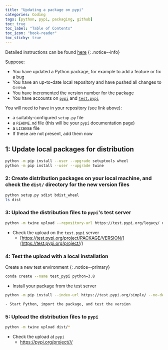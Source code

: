 ```yaml
---
title: "Updating a package on pypi"
categories: Coding
tags: [python, pypi, packaging, github]
toc: true
toc_label: "Table of Contents"
toc_icon: "book-reader"
toc_sticky: true
---
```


Detailed instructions can be found [here](https://packaging.python.org/tutorials/packaging-projects/)
{: .notice--info}

Suppose:

- You have updated a Python package, for example to add a feature or fix a bug
- You have an up-to-date local repository and have pushed all changes to `GitHub`
- You have incremented the version number for the package
- You have accounts on [`pypi`](https://pypi.org/) and [`test.pypi`](https://test.pypi.org/)

You will need to have in your repository (see link above):

- a suitably-configured `setup.py` file
- a `README.md` file (this will be your `pypi` documentation page)
- a `LICENSE` file
- If these are not present, add them now

## 1: Update local packages for distribution

```bash
python -m pip install --user --upgrade setuptools wheel
python -m pip install --user --upgrade twine
```

### 2: Create distribution packages on your local machine, and check the `dist/` directory for the new version files

```bash
python setup.py sdist bdist_wheel
ls dist
```

### 3: Upload the distribution files to `pypi`'s test server

```bash
python -m twine upload --repository-url https://test.pypi.org/legacy/ dist/*
```

- Check the upload on the `test.pypi` server
    - [https://test.pypi.org/project/PACKAGE/VERSION/](https://test.pypi.org/project/<PACKAGE>/<VERSION>)

### 4: Test the upload with a local installation

Create a new test environment
{: .notice--primary}

```bash
conda create --name test_pypi python=3.8
```

- Install your package from the test server

```bash
python -m pip install --index-url https://test.pypi.org/simple/ --no-deps <PACKAGE>
```

    - Start Python, import the package, and test the version

### 5: Upload the distribution files to `pypi`

```bash
python -m twine upload dist/*
```

- Check the upload at `pypi`
    - [https://pypi.org/project/<PACKAGE>/<VERSION>/](https://pypi.org/project/<PACKAGE>/<VERSION>/)